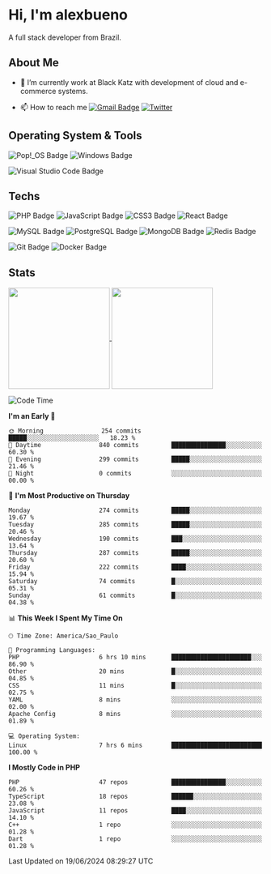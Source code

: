 # Hi, I'm alexbueno

A full stack developer from Brazil.

## About Me

- 🌱 I’m currently work at Black Katz with development of cloud and e-commerce systems.

- 📫 How to reach me [![Gmail Badge](https://img.shields.io/badge/-gmail-c14438?style=for-the-badge&logo=Gmail&logoColor=ffffff)](mailto:alexsandrofbueno@gmail.com) [![Twitter](https://img.shields.io/badge/twitter-1DA1F2.svg?style=for-the-badge&logo=twitter&logoColor=ffffff)](https://twitter.com/Alex_Bueno_7)

## Operating System & Tools

![Pop!_OS Badge](https://img.shields.io/badge/Pop!__OS-48B9C7?logo=popos&logoColor=fff&style=flat)
![Windows Badge](https://img.shields.io/badge/Windows-0078D6?logo=windows&logoColor=fff&style=flat)

![Visual Studio Code Badge](https://img.shields.io/badge/Visual%20Studio%20Code-007ACC?logo=visualstudiocode&logoColor=fff&style=flat)

## Techs

![PHP Badge](https://img.shields.io/badge/PHP-777BB4?logo=php&logoColor=fff&style=flat)
![JavaScript Badge](https://img.shields.io/badge/JavaScript-F7DF1E?logo=javascript&logoColor=000&style=flat)
![CSS3 Badge](https://img.shields.io/badge/CSS3-1572B6?logo=css3&logoColor=fff&style=flat)
![React Badge](https://img.shields.io/badge/React-61DAFB?logo=react&logoColor=000&style=flat)

![MySQL Badge](https://img.shields.io/badge/MySQL-4479A1?logo=mysql&logoColor=fff&style=flat)
![PostgreSQL Badge](https://img.shields.io/badge/PostgreSQL-4169E1?logo=postgresql&logoColor=fff&style=flat)
![MongoDB Badge](https://img.shields.io/badge/MongoDB-47A248?logo=mongodb&logoColor=fff&style=flat)
![Redis Badge](https://img.shields.io/badge/Redis-DC382D?logo=redis&logoColor=fff&style=flat)

![Git Badge](https://img.shields.io/badge/Git-F05032?logo=git&logoColor=fff&style=flat)
![Docker Badge](https://img.shields.io/badge/Docker-2496ED?logo=docker&logoColor=fff&style=flat)


## Stats

<a href="https://github.com/anuraghazra/github-readme-stats">
  <img height=200 align="center" src="https://github-readme-stats.vercel.app/api?username=alexbueno7&theme=dark" />
</a>
<a href="https://github.com/anuraghazra/convoychat">
  <img height=200 align="center" src="https://github-readme-stats.vercel.app/api/top-langs?username=alexbueno7&layout=compact&langs_count=8&card_width=320&theme=dark" />
</a>

<!--START_SECTION:waka-->
![Code Time](http://img.shields.io/badge/Code%20Time-1%2C000%20hrs%2023%20mins-blue)

**I'm an Early 🐤** 

```text
🌞 Morning                254 commits         █████░░░░░░░░░░░░░░░░░░░░   18.23 % 
🌆 Daytime                840 commits         ███████████████░░░░░░░░░░   60.30 % 
🌃 Evening                299 commits         █████░░░░░░░░░░░░░░░░░░░░   21.46 % 
🌙 Night                  0 commits           ░░░░░░░░░░░░░░░░░░░░░░░░░   00.00 % 
```
📅 **I'm Most Productive on Thursday** 

```text
Monday                   274 commits         █████░░░░░░░░░░░░░░░░░░░░   19.67 % 
Tuesday                  285 commits         █████░░░░░░░░░░░░░░░░░░░░   20.46 % 
Wednesday                190 commits         ███░░░░░░░░░░░░░░░░░░░░░░   13.64 % 
Thursday                 287 commits         █████░░░░░░░░░░░░░░░░░░░░   20.60 % 
Friday                   222 commits         ████░░░░░░░░░░░░░░░░░░░░░   15.94 % 
Saturday                 74 commits          █░░░░░░░░░░░░░░░░░░░░░░░░   05.31 % 
Sunday                   61 commits          █░░░░░░░░░░░░░░░░░░░░░░░░   04.38 % 
```


📊 **This Week I Spent My Time On** 

```text
🕑︎ Time Zone: America/Sao_Paulo

💬 Programming Languages: 
PHP                      6 hrs 10 mins       ██████████████████████░░░   86.90 % 
Other                    20 mins             █░░░░░░░░░░░░░░░░░░░░░░░░   04.85 % 
CSS                      11 mins             █░░░░░░░░░░░░░░░░░░░░░░░░   02.75 % 
YAML                     8 mins              ░░░░░░░░░░░░░░░░░░░░░░░░░   02.00 % 
Apache Config            8 mins              ░░░░░░░░░░░░░░░░░░░░░░░░░   01.89 % 

💻 Operating System: 
Linux                    7 hrs 6 mins        █████████████████████████   100.00 % 
```

**I Mostly Code in PHP** 

```text
PHP                      47 repos            ███████████████░░░░░░░░░░   60.26 % 
TypeScript               18 repos            ██████░░░░░░░░░░░░░░░░░░░   23.08 % 
JavaScript               11 repos            ████░░░░░░░░░░░░░░░░░░░░░   14.10 % 
C++                      1 repo              ░░░░░░░░░░░░░░░░░░░░░░░░░   01.28 % 
Dart                     1 repo              ░░░░░░░░░░░░░░░░░░░░░░░░░   01.28 % 
```




 Last Updated on 19/06/2024 08:29:27 UTC
<!--END_SECTION:waka-->
